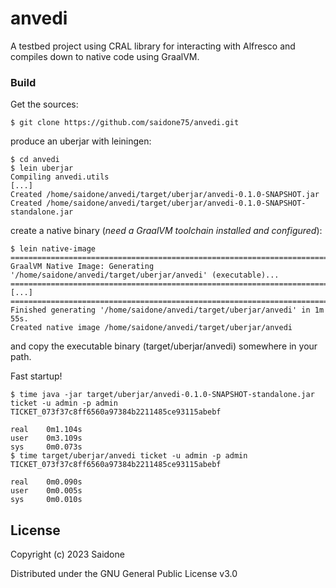 # anvedi

A testbed project using CRAL library for interacting with Alfresco and compiles down to native code using GraalVM.

### Build
Get the sources:
```console
$ git clone https://github.com/saidone75/anvedi.git
```
produce an uberjar with leiningen:
```console
$ cd anvedi
$ lein uberjar
Compiling anvedi.utils
[...]
Created /home/saidone/anvedi/target/uberjar/anvedi-0.1.0-SNAPSHOT.jar
Created /home/saidone/anvedi/target/uberjar/anvedi-0.1.0-SNAPSHOT-standalone.jar
```
create a native binary (*need a GraalVM toolchain installed and configured*):
```console
$ lein native-image
========================================================================================================================
GraalVM Native Image: Generating '/home/saidone/anvedi/target/uberjar/anvedi' (executable)...
========================================================================================================================
[...]
========================================================================================================================
Finished generating '/home/saidone/anvedi/target/uberjar/anvedi' in 1m 55s.
Created native image /home/saidone/anvedi/target/uberjar/anvedi
```
and copy the executable binary (target/uberjar/anvedi) somewhere in your path.

Fast startup!
```console
$ time java -jar target/uberjar/anvedi-0.1.0-SNAPSHOT-standalone.jar ticket -u admin -p admin
TICKET_073f37c8ff6560a97384b2211485ce93115abebf

real    0m1.104s
user    0m3.109s
sys     0m0.073s
$ time target/uberjar/anvedi ticket -u admin -p admin
TICKET_073f37c8ff6560a97384b2211485ce93115abebf

real    0m0.090s
user    0m0.005s
sys     0m0.010s
```
## License
Copyright (c) 2023 Saidone

Distributed under the GNU General Public License v3.0